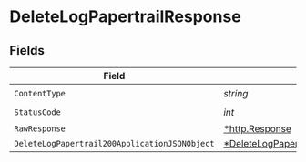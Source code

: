 # DeleteLogPapertrailResponse


## Fields

| Field                                                                                                      | Type                                                                                                       | Required                                                                                                   | Description                                                                                                |
| ---------------------------------------------------------------------------------------------------------- | ---------------------------------------------------------------------------------------------------------- | ---------------------------------------------------------------------------------------------------------- | ---------------------------------------------------------------------------------------------------------- |
| `ContentType`                                                                                              | *string*                                                                                                   | :heavy_check_mark:                                                                                         | N/A                                                                                                        |
| `StatusCode`                                                                                               | *int*                                                                                                      | :heavy_check_mark:                                                                                         | N/A                                                                                                        |
| `RawResponse`                                                                                              | [*http.Response](https://pkg.go.dev/net/http#Response)                                                     | :heavy_minus_sign:                                                                                         | N/A                                                                                                        |
| `DeleteLogPapertrail200ApplicationJSONObject`                                                              | [*DeleteLogPapertrail200ApplicationJSON](../../models/operations/deletelogpapertrail200applicationjson.md) | :heavy_minus_sign:                                                                                         | OK                                                                                                         |
